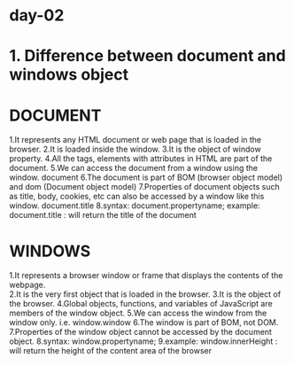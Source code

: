 # day-02
# 1. Difference between document and windows object 
# DOCUMENT
1.It represents any HTML document or web page that is loaded in the browser.
2.It is loaded inside the window.
3.It is the object of window property.
4.All the tags, elements with attributes in HTML are part of the document.
5.We can access the document from a window using the window. document
6.The document is part of BOM (browser object model) and dom (Document object model)
7.Properties of document objects such as title, body, cookies, etc can also be accessed by a window like this window. document.title
8.syntax: document.propertyname;
example:  document.title :  will return the title of the document
# WINDOWS
1.It represents a browser window or frame that displays the contents of the webpage.   
2.It is the very first object that is loaded in the browser.
3.It is the object of the browser.
4.Global objects, functions, and variables of JavaScript are members of the window object.
5.We can access the window from the window only. i.e. window.window
6.The window is part of BOM, not DOM.
7.Properties of the window object cannot be accessed by the document object.
8.syntax: window.propertyname;
9.example: window.innerHeight : will return the height of the content area of the browser
